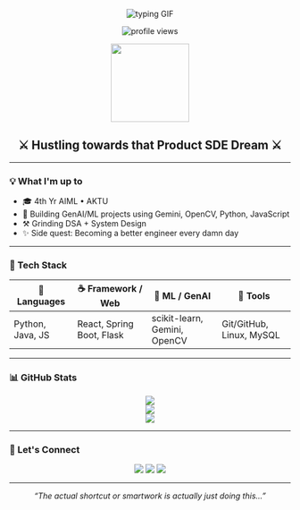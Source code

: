 <p align="center">
  <img src="https://readme-typing-gif.s3.amazonaws.com/hustling-keshav.gif" alt="typing GIF"/>
</p>

<p align="center">
  <img src="https://komarev.com/ghpvc/?username=keshav20004&style=flat-square&color=blue" alt="profile views"/>
</p>

<div align="center">
  <img src="https://github.com/keshav20004.png" width="140"><br/>
  <h2>⚔️ Hustling towards that Product SDE Dream ⚔️</h2>
</div>

---

### 💡 What I'm up to
- 🎓 4th Yr AIML • AKTU
- 🤖 Building GenAI/ML projects using Gemini, OpenCV, Python, JavaScript
- ⚒️ Grinding DSA + System Design
- ✨ Side quest: Becoming a better engineer every damn day

---

### 🚀 Tech Stack

| 🧩 Languages   | ☕ Framework / Web | 🤖 ML / GenAI            | 🔧 Tools         |
|---------------|-------------------|---------------------------|------------------|
| Python, Java, JS | React, Spring Boot, Flask | scikit-learn, Gemini, OpenCV | Git/GitHub, Linux, MySQL |

---

### 📊 GitHub Stats

<p align="center">
  <img src="https://github-readme-stats.vercel.app/api?username=keshav20004&show_icons=true&theme=radical"/>
  <br/>
  <img src="https://streak-stats.demolab.com?user=keshav20004&theme=radical"/>
  <br/>
  <img src="https://github-readme-stats.vercel.app/api/top-langs/?username=keshav20004&layout=compact&theme=radical"/>
</p>

---

### 🔗 Let's Connect

<p align="center">
  <a href="mailto:ikeshav62@gmail.com"><img src="https://img.shields.io/badge/-Email-D14836?style=for-the-badge&logo=gmail&logoColor=white"/></a>
  <a href="https://www.linkedin.com/in/keshav-bajpai-3409322b6/"><img src="https://img.shields.io/badge/-LinkedIn-0A66C2?style=for-the-badge&logo=linkedin&logoColor=white"/></a>
  <a href="https://keshav01.netlify.app/"><img src="https://img.shields.io/badge/-Portfolio-000000?style=for-the-badge&logo=About.me&logoColor=white"/></a>
</p>

---

<p align="center"><em>“The actual shortcut or smartwork is actually just doing this…”</em></p>
